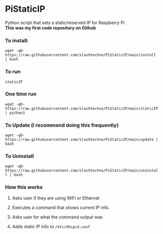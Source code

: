 # PiStaticIP
Python script that sets a static/reserved IP for Raspberry Pi  
**This was my first code repository on Github**  

### To install:
`wget -qO- https://raw.githubusercontent.com/slashtechno/PiStaticIP/main/install | bash`

### To run
`staticIP`

### One time run
`wget -qO- https://raw.githubusercontent.com/slashtechno/PiStaticIP/main/staticIP | python3`

### To Update (I recommend doing this frequently)
`wget -qO- https://raw.githubusercontent.com/slashtechno/PiStaticIP/main/update | bash` 

### To Uninstall  
`wget -qO- https://raw.githubusercontent.com/slashtechno/PiStaticIP/main/uninstall | bash` 


### How this works

1. Asks user if they are using WiFi or Ethernet  

2. Executes a command that shows current IP info. 

3. Asks user for what the command output was 

4. Adds static IP info to `/etc/dhcpcd.conf` 
